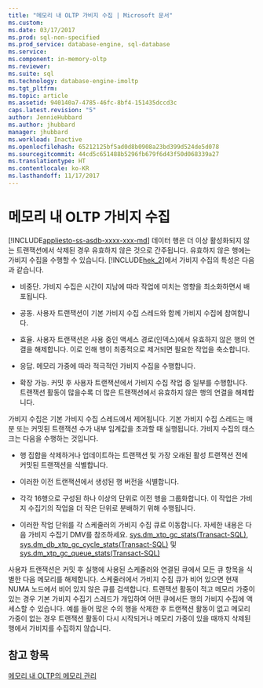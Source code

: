 ```yaml
---
title: "메모리 내 OLTP 가비지 수집 | Microsoft 문서"
ms.custom: 
ms.date: 03/17/2017
ms.prod: sql-non-specified
ms.prod_service: database-engine, sql-database
ms.service: 
ms.component: in-memory-oltp
ms.reviewer: 
ms.suite: sql
ms.technology: database-engine-imoltp
ms.tgt_pltfrm: 
ms.topic: article
ms.assetid: 940140a7-4785-46fc-8bf4-151435dccd3c
caps.latest.revision: "5"
author: JennieHubbard
ms.author: jhubbard
manager: jhubbard
ms.workload: Inactive
ms.openlocfilehash: 65212125bf5ad0d8b0908a23bd399d524de5d078
ms.sourcegitcommit: 44cd5c651488b5296fb679f6d43f50d068339a27
ms.translationtype: HT
ms.contentlocale: ko-KR
ms.lasthandoff: 11/17/2017
---
```

# <a name="in-memory-oltp-garbage-collection"></a>메모리 내 OLTP 가비지 수집
[!INCLUDE[appliesto-ss-asdb-xxxx-xxx-md](../../includes/appliesto-ss-asdb-xxxx-xxx-md.md)] 데이터 행은 더 이상 활성화되지 않는 트랜잭션에서 삭제된 경우 유효하지 않은 것으로 간주됩니다. 유효하지 않은 행에는 가비지 수집을 수행할 수 있습니다. [!INCLUDE[hek_2](../../includes/hek-2-md.md)]에서 가비지 수집의 특성은 다음과 같습니다.  
  
-   비중단. 가비지 수집은 시간이 지남에 따라 작업에 미치는 영향을 최소화하면서 배포됩니다.  
  
-   공동. 사용자 트랜잭션이 기본 가비지 수집 스레드와 함께 가비지 수집에 참여합니다.  
  
-   효율. 사용자 트랜잭션은 사용 중인 액세스 경로(인덱스)에서 유효하지 않은 행의 연결을 해제합니다. 이로 인해 행이 최종적으로 제거되면 필요한 작업을 축소합니다.  
  
-   응답. 메모리 가중에 따라 적극적인 가비지 수집을 수행합니다.  
  
-   확장 가능. 커밋 후 사용자 트랜잭션에서 가비지 수집 작업 중 일부를 수행합니다. 트랜잭션 활동이 많을수록 더 많은 트랜잭션에서 유효하지 않은 행의 연결을 해제합니다.  
  
 가비지 수집은 기본 가비지 수집 스레드에서 제어됩니다. 기본 가비지 수집 스레드는 매분 또는 커밋된 트랜잭션 수가 내부 임계값을 초과할 때 실행됩니다. 가비지 수집의 태스크는 다음을 수행하는 것입니다.  
  
-   행 집합을 삭제하거나 업데이트하는 트랜잭션 및 가장 오래된 활성 트랜잭션 전에 커밋된 트랜잭션을 식별합니다.  
  
-   이러한 이전 트랜잭션에서 생성된 행 버전을 식별합니다.  
  
-   각각 16행으로 구성된 하나 이상의 단위로 이전 행을 그룹화합니다. 이 작업은 가비지 수집기의 작업을 더 작은 단위로 분배하기 위해 수행됩니다.  
  
-   이러한 작업 단위를 각 스케줄러의 가비지 수집 큐로 이동합니다. 자세한 내용은 다음 가비지 수집기 DMV를 참조하세요. [sys.dm_xtp_gc_stats&#40;Transact-SQL&#41;](../../relational-databases/system-dynamic-management-views/sys-dm-xtp-gc-stats-transact-sql.md), [sys.dm_db_xtp_gc_cycle_stats&#40;Transact-SQL&#41;](../../relational-databases/system-dynamic-management-views/sys-dm-db-xtp-gc-cycle-stats-transact-sql.md) 및 [sys.dm_xtp_gc_queue_stats&#40;Transact-SQL&#41;](../../relational-databases/system-dynamic-management-views/sys-dm-xtp-gc-queue-stats-transact-sql.md)  
  
 사용자 트랜잭션은 커밋 후 실행에 사용된 스케줄러와 연결된 큐에서 모든 큐 항목을 식별한 다음 메모리를 해제합니다. 스케줄러에서 가비지 수집 큐가 비어 있으면 현재 NUMA 노드에서 비어 있지 않은 큐를 검색합니다. 트랜잭션 활동이 적고 메모리 가중이 있는 경우 기본 가비지 수집기 스레드가 개입하여 어떤 큐에서든 행의 가비지 수집에 액세스할 수 있습니다. 예를 들어 많은 수의 행을 삭제한 후 트랜잭션 활동이 없고 메모리 가중이 없는 경우 트랜잭션 활동이 다시 시작되거나 메모리 가중이 있을 때까지 삭제된 행에서 가비지를 수집하지 않습니다.  
  
## <a name="see-also"></a>참고 항목  
 [메모리 내 OLTP의 메모리 관리](http://msdn.microsoft.com/library/d82f21fa-6be1-4723-a72e-f2526fafd1b6)  
  
  

